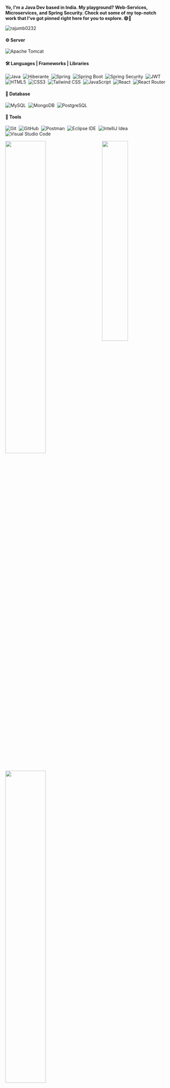 
**Yo, I'm a Java Dev based in India. My playground? Web-Services, Microservices, and Spring Security. Check out some of my top-notch work that I've got pinned right here for you to explore. 😄🚀**

<p align="left"> <img src="https://komarev.com/ghpvc/?username=rajumb0232&label=Profile%20views&color=0e75b6&style=flat" alt="rajumb0232" /> </p>

<!-- **Connect with me:**
<p align="left">
<a href="https://twitter.com/raju_g0wda" target="blank"><img align="center" src="https://raw.githubusercontent.com/rahuldkjain/github-profile-readme-generator/master/src/images/icons/Social/twitter.svg" alt="raju_g0wda" height="30" width="40" /></a>
<a href="https://hashnode.com/@rajugowda" target="blank"><img align="center" src="https://raw.githubusercontent.com/rahuldkjain/github-profile-readme-generator/master/src/images/icons/Social/hashnode.svg" alt="@rajugowda" height="30" width="40" /></a>
</p> -->

#### ⚙️ Server
![Apache Tomcat](https://img.shields.io/badge/-Apache%20Tomcat-05122A?style=flat&logo=apachetomcat)&nbsp;

#### 🛠 Languages | Frameworks | Libraries
![Java](https://img.shields.io/badge/-Java-05122A?style=flat&logo=java)&nbsp;
![Hiberante](https://img.shields.io/badge/-Hiberante-05122A?style=flat&logo=hibernate)&nbsp;
![Spring](https://img.shields.io/badge/-Spring-05122A?style=flat&logo=spring)&nbsp;
![Spring Boot](https://img.shields.io/badge/-Spring%20Boot-05122A?style=flat&logo=springboot)&nbsp;
![Spring Security](https://img.shields.io/badge/-Spring%20Security-05122A?style=flat&logo=springsecurity)&nbsp;
![JWT](https://img.shields.io/badge/-Jason%20Web%20Tokens%20(JWT)-05122A?style=flat&logo=jsonwebtokens)&nbsp;
![HTML5](https://img.shields.io/badge/-HTML5-05122A?style=flat&logo=html5)&nbsp;
![CSS3](https://img.shields.io/badge/-CSS3-05122A?style=flat&logo=css3)&nbsp;
![Tailwind CSS](https://img.shields.io/badge/-Tailwind%20CSS-05122A?style=flat&logo=tailwindcss)&nbsp;
![JavaScript](https://img.shields.io/badge/-JavaScript-05122A?style=flat&logo=javascript)&nbsp;
![React](https://img.shields.io/badge/-ReactJS-05122A?style=flat&logo=react)&nbsp;
![React Router](https://img.shields.io/badge/-React%20Router-05122A?style=flat&logo=reactrouter)&nbsp;

#### 💾 Database
![MySQL](https://img.shields.io/badge/-MySQL-05122A?style=flat&logo=mysql)&nbsp;
![MongoDB](https://img.shields.io/badge/-MongoDB-05122A?style=flat&logo=mongodb)&nbsp;
![PostgreSQL](https://img.shields.io/badge/-PostgreSQL-05122A?style=flat&logo=postgresql)&nbsp;

#### 🧰 Tools
![Git](https://img.shields.io/badge/-Git-05122A?style=flat&logo=git)&nbsp;
![GitHub](https://img.shields.io/badge/-GitHub-05122A?style=flat&logo=github)&nbsp;
![Postman](https://img.shields.io/badge/-Postman-05122A?style=flat&logo=postman)&nbsp;
![Eclipse IDE](https://img.shields.io/badge/-Eclipse%20IDE-05122A?style=flat&logo=eclipseide)&nbsp;
![IntelliJ Idea](https://img.shields.io/badge/-IntelliJ%20Idea-05122A?style=flat&logo=intellijidea)&nbsp;
![Visual Studio Code](https://img.shields.io/badge/-Visual%20Studio%20Code-05122A?style=flat&logo=visualstudiocode)&nbsp;
<!-- **Languages and Tools:**
<p align="left"> <a href="https://www.w3schools.com/css/" target="_blank" rel="noreferrer"> <img src="https://raw.githubusercontent.com/devicons/devicon/master/icons/css3/css3-original-wordmark.svg" alt="css3" width="40" height="40"/> </a> <a href="https://git-scm.com/" target="_blank" rel="noreferrer"> <img src="https://www.vectorlogo.zone/logos/git-scm/git-scm-icon.svg" alt="git" width="40" height="40"/> </a> <a href="https://www.w3.org/html/" target="_blank" rel="noreferrer"> <img src="https://raw.githubusercontent.com/devicons/devicon/master/icons/html5/html5-original-wordmark.svg" alt="html5" width="40" height="40"/> </a> <a href="https://www.java.com" target="_blank" rel="noreferrer"> <img src="https://raw.githubusercontent.com/devicons/devicon/master/icons/java/java-original.svg" alt="java" width="40" height="40"/> </a> <a href="https://developer.mozilla.org/en-US/docs/Web/JavaScript" target="_blank" rel="noreferrer"> <img src="https://raw.githubusercontent.com/devicons/devicon/master/icons/javascript/javascript-original.svg" alt="javascript" width="40" height="40"/> </a> <a href="https://www.mongodb.com/" target="_blank" rel="noreferrer"> <img src="https://raw.githubusercontent.com/devicons/devicon/master/icons/mongodb/mongodb-original-wordmark.svg" alt="mongodb" width="40" height="40"/> </a> <a href="https://www.mysql.com/" target="_blank" rel="noreferrer"> <img src="https://raw.githubusercontent.com/devicons/devicon/master/icons/mysql/mysql-original-wordmark.svg" alt="mysql" width="40" height="40"/> </a> <a href="https://postman.com" target="_blank" rel="noreferrer"> <img src="https://www.vectorlogo.zone/logos/getpostman/getpostman-icon.svg" alt="postman" width="40" height="40"/> </a> <a href="https://spring.io/" target="_blank" rel="noreferrer"> <img src="https://www.vectorlogo.zone/logos/springio/springio-icon.svg" alt="spring" width="40" height="40"/> </a> </p> -->

<!-- <p><img align="left" src="https://github-readme-stats.vercel.app/api/top-langs?username=rajumb0232&show_icons=true&locale=en&layout=compact" alt="rajumb0232" /></p>

<p>&nbsp;<img align="center" src="https://github-readme-stats.vercel.app/api?username=rajumb0232&show_icons=true&locale=en" alt="rajumb0232" /></p>

<p><img align="center" src="https://github-readme-streak-stats.herokuapp.com/?user=rajumb0232&" alt="rajumb0232" /></p> -->
<a href="https://github.com/rajumb0232"><img align="right" width="40%" src="https://github-readme-stats.vercel.app/api/top-langs/?username=rajumb0232&theme=tokyonight&hide_border=true"></a>
<a href="https://github.com/rajumb0232"><img width="50%" src="https://github-profile-summary-cards.vercel.app/api/cards/profile-details?username=rajumb0232&theme=tokyonight&hide_border=true"></a> 
<br />
<br />
<a href="https://github.com/rajumb0232"><img width="50%" src="https://github-readme-streak-stats.herokuapp.com/?user=rajumb0232&theme=tokyonight&hide_border=true"></a>


